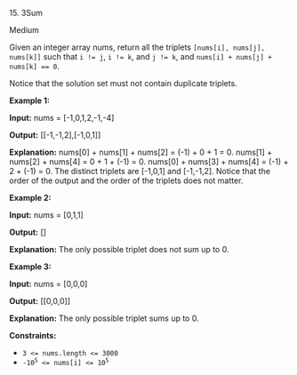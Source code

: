 15\. 3Sum

Medium

Given an integer array nums, return all the triplets `[nums[i], nums[j], nums[k]]` such that `i != j`, `i != k`, and `j != k`, and `nums[i] + nums[j] + nums[k] == 0`.

Notice that the solution set must not contain duplicate triplets.

**Example 1:**

**Input:** nums = [-1,0,1,2,-1,-4]

**Output:** [[-1,-1,2],[-1,0,1]]

**Explanation:** nums[0] + nums[1] + nums[2] = (-1) + 0 + 1 = 0. nums[1] + nums[2] + nums[4] = 0 + 1 + (-1) = 0. nums[0] + nums[3] + nums[4] = (-1) + 2 + (-1) = 0. The distinct triplets are [-1,0,1] and [-1,-1,2]. Notice that the order of the output and the order of the triplets does not matter. 

**Example 2:**

**Input:** nums = [0,1,1]

**Output:** []

**Explanation:** The only possible triplet does not sum up to 0. 

**Example 3:**

**Input:** nums = [0,0,0]

**Output:** [[0,0,0]]

**Explanation:** The only possible triplet sums up to 0. 

**Constraints:**

*   `3 <= nums.length <= 3000`
*   <code>-10<sup>5</sup> <= nums[i] <= 10<sup>5</sup></code>